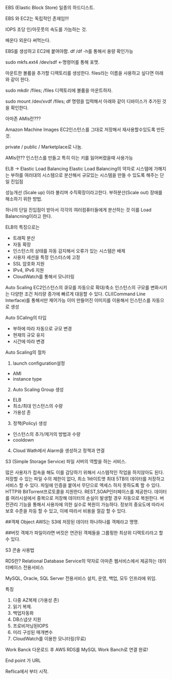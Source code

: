 EBS
(Elastic Block Store) 일종의 하드디스트.

EBS 와 EC2는 독립적인 존재임!!!

IOPS 초당 인/아웃풋의 속도를 가늠하는 것.

배운다
외운다
써먹는다.

EBS를 생성하고 EC2에 붙여야함.
df /df -h를 통해서 용량 확인가능

sudo mkfs.ext4 /dev/sdf <-명령어를 통해 포맷.

마운트한 볼륨을 추가할 디렉토리를 생성한다. files라는 이름을 사용하고 싶다면 아래와 같이 한다.

sudo mkdir /files;
/files 디렉토리에 볼륨을 마운트하자.

sudo mount /dev/xvdf /files;
df 명령을 입력해서 아래와 같이 디바이스가 추가된 것을 확인한다.

아마존 AMIs란???

Amazon Machine Images EC2인스턴스를 그대로 저장해서 재사용할수있도록 만든것.

private / public / Marketplace로 나눔.


AMIs란?? 인스턴스를 만들고 특히 이는 키를 잃어버렸을때 사용가능

ELB -> Elastic Load Balancing
Elastic Load Balancing의 약자로 시스템에 가해지는 부하를
여러대의 시스템으로 분산해서 규모있는 시스템을 만들 수 있도록 해주는 단일 진입점

성능개선 (Scale up) 이라 불리며 수직확장이라고한다.
부하분산(Scale out) 장애를 해소하기 위한 방법.

하나의 단일 진입점이 받아서 각각의 여러컴퓨터들에게 분산하는 것
이를 Load Balancning이라고 한다.

 ELB의 특징으로는
  - 트래픽 분산
  - 자동 확장
  - 인스턴스의 상태를 자동 감지해서 오류가 있는 시스템은 배제
  - 사용자 세션을 특정 인스터스에 고정
  - SSL 암호화 지원
  - IPv4, IPv6 지원
  - CloudWatch를 통해서 모니터링

 Auto Scaling
 EC2인스턴스의 큐모를 자동으로 확대/축소
 인스턴스의 구모를 변화시키는 다양한 조건
 처리량 증가에 빠르게 대응할 수 있다.
 CLI(Command Line Interface)를 통해서만 제어가능
 이미 만들어진 이미지를 이용해서 인스턴스를 자동으로 생성

 Auto SCaling의 타입
 - 부하에 따라 자동으로 규모 변경
 - 현재의 규모 유지
 - 시간에 따라 변경

 Auto Scaling의 절차

 1. launch configuration설정
  - AMI
  - instance type
 2. Auto Scaling Group 생성
  - ELB
  - 최소/최대 인스턴스의 수량
  - 가용성 존
 3. 정책(Policy) 생성
  - 인스턴스의 추가/제거의 방법과 수량
  - cooldown
 4. Cloud Wath에서 Alarm을 생성하고 정책과 연결


S3 (Simple Storage Service)
파일 서버의 역할을 하는 서비스.

많은 사용자가 접속을 해도 이를 감당하기 위해서 시스템적인 작업을 하지않아도 된다.
저장할 수 있는 파일 수의 제한이 없다,
최소 1바이트엣 최대 5TB의 데이터를 저장하고 서비스 할 수 있다.
파일에 인증을 붙여서 무단으로 엑세스 하지 못하도록 할 수 있다.
HTTP와 BitTorrent프로토콜을 지원한다.
REST,SOAP인터페이스를 제공한다.
데이터를 여러시설에서 중복으로 저장해 데이터의 손실이 발생할 경우 자동으로 복원한다.
버전관리 기능을 통해서 사용자에 의한 실수로 복원이 가능하다.
정보의 중요도에 따라서 보호 수준을 차등 할 수 있고, 이에 따라서 비용을 절감 할 수 있다.

##객체
 Object AWS는 S3에 저장된 데이터 하나하나를 객체라고 명명.

##버킷
 객체가 파일이라면 버킷은 연관된 객체들을 그룹핑한 최상위 디렉토리라고 할 수 있다.

S3 콘솔 사용법


RDS란?
Relational Database Service의 약자로 아마존 웹서비스에서 제공하는 데이터베이스 전용서비스

MySQL, Oracle, SQL Server 전용서비스
설치, 운영, 백업, 모두 인프라에 위임.

특징
1. 다중 AZ복제 (가용성 존)
2. 읽기 복제.
3. 백업자동화
4. DB스냅샷 지원
5. 프로비저닝된IOPS
6. 미리 구성된 매개변수
7. CloudWatch를 이용한 모니터링(무료)

Work Banck 다운로드 후 AWS RDS를 MySQL Work Banch로 연결 완료!


End point 가 URL

Reflica에서 부터 시작.
